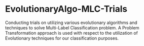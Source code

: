 # EvolutionaryAlgo-MLC-Trials
Conducting trials on utilizing various evolutionary algorithms and techniques to solve Multi-Label Classification problem. A Problem Transformation approach is used with respect to the utilization of Evolutionary techniques for our classification purposes.
